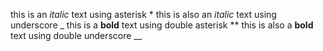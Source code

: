 this is an *italic* text using asterisk *
this is also an _italic_ text using underscore _
this is a **bold** text using double asterisk **
this is also a __bold__ text using double underscore __
